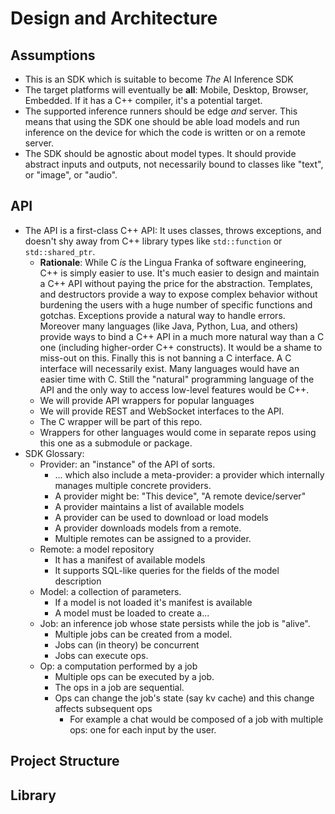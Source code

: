 # Design and Architecture

## Assumptions

* This is an SDK which is suitable to become *The* AI Inference SDK
* The target platforms will eventually be **all**: Mobile, Desktop, Browser, Embedded. If it has a C++ compiler, it's a potential target.
* The supported inference runners should be edge *and* server. This means that using the SDK one should be able load models and run inference on the device for which the code is written or on a remote server.
* The SDK should be agnostic about model types. It should provide abstract inputs and outputs, not necessarily bound to classes like "text", or "image", or "audio".

## API

* The API is a first-class C++ API: It uses classes, throws exceptions, and doesn't shy away from C++ library types like `std::function` or `std::shared_ptr`.
    * **Rationale**: While C *is* the Lingua Franka of software engineering, C++ is simply easier to use. It's much easier to design and maintain a C++ API without paying the price for the abstraction. Templates, and destructors provide a way to expose complex behavior without burdening the users with a huge number of specific functions and gotchas. Exceptions provide a natural way to handle errors. Moreover many languages (like Java, Python, Lua, and others) provide ways to bind a C++ API in a much more natural way than a C one (including higher-order C++ constructs). It would be a shame to miss-out on this. Finally this is not banning a C interface. A C interface will necessarily exist. Many languages would have an easier time with C. Still the "natural" programming language of the API and the only way to access low-level features would be C++.
    * We will provide API wrappers for popular languages
    * We will provide REST and WebSocket interfaces to the API.
    * The C wrapper will be part of this repo.
    * Wrappers for other languages would come in separate repos using this one as a submodule or package.
* SDK Glossary:
    * Provider: an "instance" of the API of sorts.
        * ... which also include a meta-provider: a provider which internally manages multiple concrete providers.
        * A provider might be: "This device", "A remote device/server"
        * A provider maintains a list of available models
        * A provider can be used to download or load models
        * A provider downloads models from a remote.
        * Multiple remotes can be assigned to a provider.
    * Remote: a model repository
        * It has a manifest of available models
        * It supports SQL-like queries for the fields of the model description
    * Model: a collection of parameters.
        * If a model is not loaded it's manifest is available
        * A model must be loaded to create a...
    * Job: an inference job whose state persists while the job is "alive".
        * Multiple jobs can be created from a model.
        * Jobs can (in theory) be concurrent
        * Jobs can execute ops.
    * Op: a computation performed by a job
        * Multiple ops can be executed by a job.
        * The ops in a job are sequential.
        * Ops can change the job's state (say kv cache) and this change affects subsequent ops
            * For example a chat would be composed of a job with multiple ops: one for each input by the user.



## Project Structure

## Library


